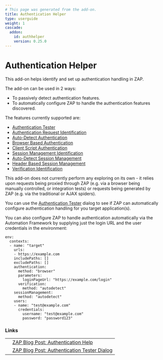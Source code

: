 ```yaml
---
# This page was generated from the add-on.
title: Authentication Helper
type: userguide
weight: 1
cascade:
  addon:
    id: authhelper
    version: 0.25.0
---
```


# Authentication Helper

This add-on helps identify and set up authentication handling in ZAP.  


The add-on can be used in 2 ways:

* To passively detect authentication features.
* To automatically configure ZAP to handle the authentication features discovered.

The features currently supported are:


* [Authentication Tester](/docs/desktop/addons/authentication-helper/auth-tester/)
* [Authentication Request Identification](/docs/desktop/addons/authentication-helper/auth-req-id/)
* [Auto-Detect Authentication](/docs/desktop/addons/authentication-helper/autodetect-auth/)
* [Browser Based Authentication](/docs/desktop/addons/authentication-helper/browser-auth/)
* [Client Script Authentication](/docs/desktop/addons/authentication-helper/client-script/)
* [Session Management Identification](/docs/desktop/addons/authentication-helper/session-mgmt-id/)
* [Auto-Detect Session Management](/docs/desktop/addons/authentication-helper/autodetect-session/)
* [Header Based Session Management](/docs/desktop/addons/authentication-helper/session-header/)
* [Verification Identification](/docs/desktop/addons/authentication-helper/verification-id/)


This add-on does not currently perform any exploring on its own - it relies upon requests being proxied through ZAP
(e.g. via a browser being manually controlled, or integration tests) or requests being generated by ZAP
(e.g. via the traditional or AJAX spiders).


You can use the [Authentication Tester](/docs/desktop/addons/authentication-helper/auth-tester/) dialog to
see if ZAP can automatically configure authentication handling for you target application(s).


You can also configure ZAP to handle authentication automatically via the Automation Framework
by supplying just the login URL and the user credentials in the environment:

```
env:
  contexts:
  - name: "target"
    urls:
    - https://example.com
    includePaths: []
    excludePaths: []
    authentication:
      method: "browser"
      parameters: 
        loginPageUrl: "https://example.com/login"
      verification:
        method: "autodetect"
    sessionManagement:
      method: "autodetect"
    users:
    - name: "test@example.com"
      credentials:
        username: "test@example.com"
        password: "password123"
```

### Links

|   |                                                                                        |
|---|----------------------------------------------------------------------------------------|
|   | [ZAP Blog Post: Authentication Help](/blog/2023-01-19-authentication-help/)            |
|   | [ZAP Blog Post: Authentication Tester Dialog](/blog/2023-05-23-authentication-tester/) |
